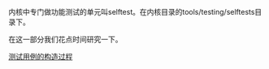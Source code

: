 内核中专门做功能测试的单元叫selftest。在内核目录的tools/testing/selftests目录下。

在这一部分我们花点时间研究一下。

[测试用例的构造过程][1]

[1]: /tools/03_01-build.md
